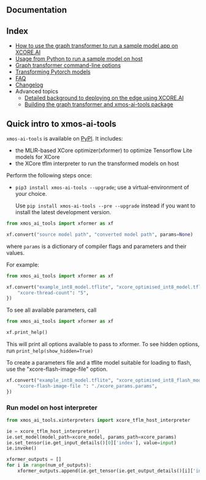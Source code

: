 Documentation
-------------

## Index
- [How to use the graph transformer to run a sample model app on XCORE.AI](https://github.com/xmos/ai_tools/blob/develop/docs/rst/flow.rst)
- [Usage from Python to run a sample model on host](https://github.com/xmos/ai_tools/blob/develop/docs/rst/python.rst)
- [Graph transformer command-line options](https://github.com/xmos/ai_tools/blob/develop/docs/rst/options.rst)
- [Transforming Pytorch models](https://github.com/xmos/ai_tools/blob/develop/docs/rst/pytorch.rst)
- [FAQ](https://github.com/xmos/ai_tools/blob/develop/docs/rst/faq.rst)
- [Changelog](https://github.com/xmos/ai_tools/blob/develop/docs/rst/changelog.rst)
- Advanced topics
	- [Detailed background to deploying on the edge using XCORE.AI](https://github.com/xmos/ai_tools/blob/develop/docs/rst/xcore-ai-coding.rst)
	- [Building the graph transformer and xmos-ai-tools package](https://github.com/xmos/ai_tools/blob/develop/docs/rst/build-xformer.rst)


## Quick intro to xmos-ai-tools

``xmos-ai-tools`` is available on [PyPI](https://pypi.org/project/xmos-ai-tools/).
It includes:

* the MLIR-based XCore optimizer(xformer) to optimize Tensorflow Lite models for XCore
* the XCore tflm interpreter to run the transformed models on host


Perform the following steps once:

* ``pip3 install xmos-ai-tools --upgrade``; use a virtual-environment of your choice.

  Use ``pip install xmos-ai-tools --pre --upgrade`` instead if you want to install the latest development version.

```python
from xmos_ai_tools import xformer as xf

xf.convert("source model path", "converted model path", params=None)
```
where `params` is a dictionary of compiler flags and parameters and their values.

For example:
```python
from xmos_ai_tools import xformer as xf

xf.convert("example_int8_model.tflite", "xcore_optimised_int8_model.tflite", {
    "xcore-thread-count": "5",
})
```

To see all available parameters, call
```python
from xmos_ai_tools import xformer as xf

xf.print_help()
```
This will print all options available to pass to xformer. To see hidden options, run `print_help(show_hidden=True)`

To create a parameters file and a tflite model suitable for loading to flash, use the "xcore-flash-image-file" option.
```python
xf.convert("example_int8_model.tflite", "xcore_optimised_int8_flash_model.tflite", {
    "xcore-flash-image-file ": "./xcore_params.params",
})
```


### Run model on host interpreter

```python
from xmos_ai_tools.xinterpreters import xcore_tflm_host_interpreter

ie = xcore_tflm_host_interpreter()
ie.set_model(model_path=xcore_model, params_path=xcore_params)
ie.set_tensor(ie.get_input_details()[0]['index'], value=input)
ie.invoke()

xformer_outputs = []
for i in range(num_of_outputs):
    xformer_outputs.append(ie.get_tensor(ie.get_output_details()[i]['index']))
```

